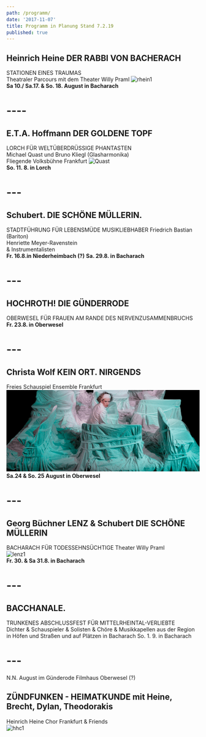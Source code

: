 ```yaml
---
path: /programm/
date: '2017-11-07'
title: Programm in Planung Stand 7.2.19
published: true
---
```


## Heinrich Heine DER RABBI VON BACHERACH 
STATIONEN EINES TRAUMAS      
Theatraler Parcours mit dem Theater Willy Praml
 ![rhein1](/rhein1.jpg)  
**Sa 10./ Sa.17. & So. 18. August in Bacharach**   

# ----     

## E.T.A. Hoffmann  DER GOLDENE TOPF  
LORCH FÜR WELTÜBERDRÜSSIGE PHANTASTEN     
Michael Quast und Bruno Kliegl (Glasharmonika)  
Fliegende Volksbühne Frankfurt 
![Quast](/e.t.a.jpg)  
**So. 11. 8. in Lorch** 

# ---   


## Schubert. DIE SCHÖNE MÜLLERIN. 
STADTFÜHRUNG FÜR LEBENSMÜDE MUSIKLIEBHABER
Friedrich Bastian (Bariton)	  
Henriette Meyer-Ravenstein   
& Instrumentalisten     
**Fr. 16.8.in Niederheimbach (?)**
**Sa. 29.8. in Bacharach**

# ---   


## HOCHROTH! DIE GÜNDERRODE   
OBERWESEL FÜR FRAUEN AM RANDE DES NERVENZUSAMMENBRUCHS   
**Fr. 23.8. in Oberwesel**   

# ---   

   
## Christa Wolf  KEIN ORT. NIRGENDS
Freies Schauspiel Ensemble Frankfurt   
![fse](/fse1.png)   
**Sa.24 & So. 25 August in Oberwesel** 

# ---   

## Georg Büchner LENZ & Schubert DIE SCHÖNE MÜLLERIN 
BACHARACH FÜR TODESSEHNSÜCHTIGE
Theater Willy Praml   
![lenz1](/lenz1.png)   
**Fr. 30. & Sa 31.8. in Bacharach**  

# ---

   
## BACCHANALE.   
TRUNKENES ABSCHLUSSFEST FÜR MITTELRHEINTAL-VERLIEBTE   
Dichter & Schauspieler & Solisten & Chöre & Musikkapellen aus der Region       
in Höfen und Straßen und auf Plätzen in Bacharach
So. 1. 9. in Bacharach   

# ---  

N.N. August im Günderode Filmhaus Oberwesel (?)   
## ZÜNDFUNKEN - HEIMATKUNDE mit Heine, Brecht, Dylan, Theodorakis   
Heinrich Heine Chor Frankfurt & Friends   
![hhc1](/hhc1.jpg)

 
